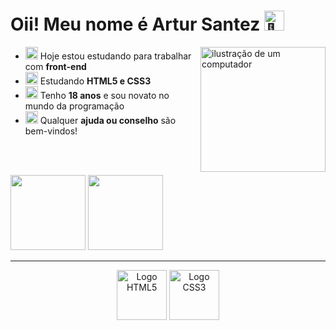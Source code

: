 # Oii! Meu nome é Artur Santez <img src="https://fonts.gstatic.com/s/e/notoemoji/latest/1f44b/512.gif" alt="👋" width="32" height="32">

<div>
   <img src="https://raw.githubusercontent.com/MicaelliMedeiros/micaellimedeiros/master/image/computer-illustration.png" alt="ilustração de um computador" width="200px" align="right">
</div>

- <img src="https://fonts.gstatic.com/s/e/notoemoji/latest/1f4a1/512.gif" alt="💡" width="20" height="20">  Hoje estou estudando para trabalhar com **front-end** 
- <img src="https://fonts.gstatic.com/s/e/notoemoji/latest/1f331/512.gif" alt="🌱" width="20" height="20"> Estudando **HTML5 e CSS3**
- <img src="https://fonts.gstatic.com/s/e/notoemoji/latest/1f31f/512.gif" alt="🌟" width="20" height="20"> Tenho **18 anos** e sou novato no mundo da programação
- <img src="https://fonts.gstatic.com/s/e/notoemoji/latest/1f914/512.gif" alt="🤔" width="20" height="20"> Qualquer **ajuda ou conselho** são bem-vindos!

<br> <br>

<div>
    <img height="120em" src="https://github-readme-stats.vercel.app/api?username=ArturSantez&show_icons=true&theme=omni&hide=prs,stars&locale=pt-br&count_private=true"/>
    <img  height="120em" src="https://github-readme-stats.vercel.app/api/top-langs/?username=ArturSantez&theme=omni&locale=pt-br&count_private=true"/>
</div>

---

<div align="center">
    <img src="https://cdn.jsdelivr.net/gh/devicons/devicon@latest/icons/html5/html5-plain-wordmark.svg" alt="Logo HTML5" width="80"/>
    <img src="https://cdn.jsdelivr.net/gh/devicons/devicon@latest/icons/css3/css3-plain-wordmark.svg" alt="Logo CSS3" width="80"/>
</div>  
